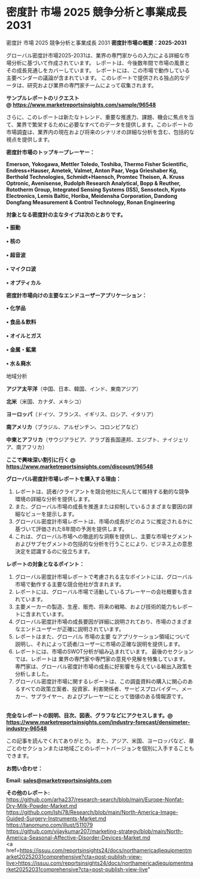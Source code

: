 # 密度計 市場 2025 競争分析と事業成長 2031
密度計 市場 2025 競争分析と事業成長 2031
<strong><b>密度計市場の概要：2025-2031</b></strong>

グローバル密度計市場2025-2031は、業界の専門家からの入力による詳細な市場分析に基づいて作成されています。 レポートは、今後数年間で市場の風景とその成長見通しをカバーしています。 レポートには、この市場で動作している主要ベンダーの議論が含まれています。 このレポートで提供される独占的なデータは、研究および業界の専門家チームによって収集されます。

<strong>サンプルレポートのリクエスト @ <a href=https://www.marketreportsinsights.com/sample/96548>https://www.marketreportsinsights.com/sample/96548</a></strong>

さらに、このレポートは新たなトレンド、重要な推進力、課題、機会に焦点を当て、業界で繁栄するために必要なすべてのデータを提供します。このレポートの市場調査は、業界内の現在および将来のシナリオの詳細な分析を含む、包括的な視点を提供します。

<strong>密度計市場のトップキープレーヤー：</strong>

<strong>Emerson, Yokogawa, Mettler Toledo, Toshiba, Thermo Fisher Scientific, Endress+Hauser, Ametek, Valmet, Anton Paar, Vega Grieshaber Kg, Berthold Technologies, Schmidt+Haensch, Promtec Theisen, A. Kruss Optronic, Avenisense, Rudolph Research Analytical, Bopp & Reuther, Rototherm Group, Integrated Sensing Systems (ISS), Sensotech, Kyoto Electronics, Lemis Baltic, Horiba, Meidensha Corporation, Dandong Dongfang Measurement & Control Technology, Ronan Engineering</strong>

<strong><b>対象となる密度計の主なタイプは次のとおりです。</b></strong>

<strong>• 振動<br><br>• 核の<br><br>• 超音波<br><br>• マイクロ波<br><br>• オプティカル</strong>

<strong><b>密度計市場向けの主要なエンドユーザーアプリケーション：</b></strong>

<strong>• 化学品<br><br>• 食品＆飲料<br><br>• オイルとガス<br><br>• 金属・鉱業<br><br>• 水＆廃水</strong>

 地域分析

<strong><b>アジア太平洋</b></strong>（中国、日本、韓国、インド、東南アジア）

<strong><b>北米</b></strong>（米国、カナダ、メキシコ）

<strong><b>ヨーロッパ</b></strong>（ドイツ、フランス、イギリス、ロシア、イタリア）

<strong><b>南アメリカ</b></strong>（ブラジル、アルゼンチン、コロンビアなど）

<strong><b>中東とアフリカ</b></strong>（サウジアラビア、アラブ首長国連邦、エジプト、ナイジェリア、南アフリカ）

<strong>ここで興味深い割引に行く @ <a href=https://www.marketreportsinsights.com/discount/96548>https://www.marketreportsinsights.com/discount/96548</a></strong>

<strong><b>グローバル密度計市場レポートを購入する理由：</b></strong>
<ol>
  <li>レポートは、読者/クライアントを競合他社に先んじて維持する動的な競争環境の詳細な分析を提供します。</li>
  <li>また、グローバル市場の成長を推進または抑制しているさまざまな要因の詳細なビューを提示します。</li>
  <li>グローバル密度計市場レポートは、市場の成長がどのように推定されるかに基づいて評価された8年間の予測を提供します。</li>
  <li>これは、グローバル市場への徹底的な洞察を提供し、主要な市場セグメントおよびサブセグメントの包括的な分析を行うことにより、ビジネス上の意思決定を認識するのに役立ちます。</li>
</ol>
<strong><b>レポートの対象となるポイント：</b></strong>
<ol>
  <li>グローバル密度計市場レポートで考慮される主なポイントには、グローバル市場で動作する主要な競合他社が含まれます。</li>
  <li>レポートには、グローバル市場で活動しているプレーヤーの会社概要も含まれています。</li>
  <li>主要メーカーの製造、生産、販売、将来の戦略、および技術的能力もレポートに含まれています。</li>
  <li>グローバル密度計市場の成長要因が詳細に説明されており、市場のさまざまなエンドユーザーが正確に説明されています。</li>
  <li>レポートはまた、グローバル 市場の主要 なアプリケーション領域について説明し、それによって読者/ユーザーに市場の正確な説明を提供します。</li>
  <li>レポートには、市場のSWOT分析が組み込まれています。 最後のセクションでは、レポートは 業界の専門家や専門家の意見や見解を特集しています。 専門家は、グローバル密度計市場の成長に好影響を与えている輸出入政策を分析しました。</li>
  <li>グローバル密度計市場に関するレポートは、この調査資料の購入に関心のあるすべての政策立案者、投資家、利害関係者、サービスプロバイダー、メーカー、サプライヤー、およびプレーヤーにとって価値のある情報源です。</li>
</ol><br>
<strong>完全なレポートの説明、目次、図表、グラフなどにアクセスします。@ <a href=https://www.marketreportsinsights.com/industry-forecast/densimeter-industry-96548>https://www.marketreportsinsights.com/industry-forecast/densimeter-industry-96548</a></strong>

この記事を読んでくれてありがとう。 また、アジア、米国、ヨーロッパなど、章ごとのセクションまたは地域ごとのレポートバージョンを個別に入手することもできます。

<strong><b>お問い合わせ：</b></strong>

<strong>Email: </strong><a href=mailto:sales@marketreportsinsights.com><strong>sales@marketreportsinsights.com</strong></a>

<strong>その他のレポート:</strong>
<br>
<a href=https://github.com/arha237/research-search/blob/main/Europe-Nonfat-Dry-Milk-Powder-Market.md>https://github.com/arha237/research-search/blob/main/Europe-Nonfat-Dry-Milk-Powder-Market.md</a>
<br>
<a href=https://github.com/Ishi78/Research/blob/main/North-America-Image-Guided-Surgery-Instruments-Market.md>https://github.com/Ishi78/Research/blob/main/North-America-Image-Guided-Surgery-Instruments-Market.md</a>
<br>
<a href=https://tanomuno.com/illust/511079>https://tanomuno.com/illust/511079</a>
<br>
<a href=https://github.com/vijaykumar207/marketing-strategy/blob/main/North-America-Seasonal-Affective-Disorder-Devices-Market.md>https://github.com/vijaykumar207/marketing-strategy/blob/main/North-America-Seasonal-Affective-Disorder-Devices-Market.md</a>
<br>
<a href=https://issuu.com/reportsinsights24/docs/northamericadjequipmentmarket20252031comprehensive?cta=post-publish-view-live>https://issuu.com/reportsinsights24/docs/northamericadjequipmentmarket20252031comprehensive?cta=post-publish-view-live</a>"
